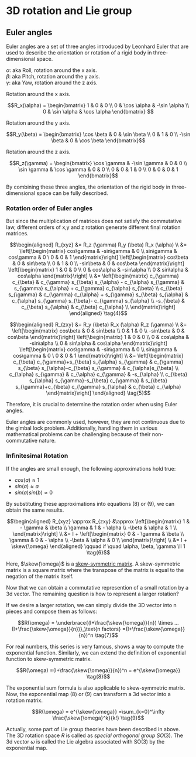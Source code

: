 # 3D rotation and Lie group

## Euler angles

Euler angles are a set of three angles introduced by Leonhard Euler that are used to describe the orientation or rotation of a rigid body in three-dimensional space.

$\alpha$: aka Roll, rotation around the x axis.  
$\beta$: aka Pitch, rotation around the y axis.  
$\gamma$: aka Yaw, rotation around the z axis.  

Rotation around the x axis.  
```math
R_x(\alpha) =  
\begin{bmatrix}  
1 & 0 & 0 \\  
0 & \cos \alpha & -\sin \alpha \\  
0 & \sin \alpha & \cos \alpha  
\end{bmatrix}  
```

Rotation around the y axis.
```math
R_y(\beta) =
\begin{bmatrix}
\cos \beta & 0 & \sin \beta \\
0 & 1 & 0 \\
-\sin \beta & 0 & \cos \beta
\end{bmatrix}
```

Rotation around the z axis.
```math
R_z(\gamma) = 
\begin{bmatrix}
\cos \gamma & -\sin \gamma & 0 & 0 \\
\sin \gamma & \cos \gamma & 0 & 0 \\
0 & 0 & 1 & 0 \\
0 & 0 & 0 & 1
\end{bmatrix}
```

By combining these three angles, the orientation of the rigid body in three-dimensional space can be fully described.

### Rotation order of Euler angles

But since the multiplication of matrices does not satisfy the commutative law, different orders of x,y and z rotation generate different final rotation matrices.

```math
\begin{aligned} R_{xyz}
&=
R_z (\gamma) R_y (\beta) R_x (\alpha) \\
&=
\left[\begin{matrix} cos\gamma & -sin\gamma & 0 \\
sin\gamma & cos\gamma & 0 \ 0 & 0 & 1
\end{matrix}\right]
\left[\begin{matrix} cos\beta & 0 & sin\beta \\
0 & 1 & 0 \\
-sin\beta & 0 & cos\beta
\end{matrix}\right]
\left[\begin{matrix} 1 & 0 & 0 \\
0 & cos\alpha & -sin\alpha \\
0 & sin\alpha & cos\alpha
\end{matrix}\right] \\
&=
\left[\begin{matrix} c_{\gamma} c_{\beta} & c_{\gamma} s_{\beta} s_{\alpha} - c_{\alpha} s_{\gamma} & s_{\gamma} s_{\alpha} + c_{\gamma} c_{\alpha} s_{\beta} \\
c_{\beta} s_{\gamma} & c_{\gamma} c_{\alpha} + s_{\gamma} s_{\beta} s_{\alpha} & c_{\alpha} s_{\gamma} s_{\beta}- c_{\gamma} s_{\alpha} \\
-s_{\beta} & c_{\beta} s_{\alpha} & c_{\beta} c_{\alpha} \\
\end{matrix}\right]
\end{aligned} \tag{4}
```

```math
\begin{aligned} R_{zxy}
&=
R_y (\beta) R_x (\alpha) R_z (\gamma) \\
&=
\left[\begin{matrix} cos\beta & 0 & sin\beta \\
0 & 1 & 0 \\
-sin\beta & 0 & cos\beta
\end{matrix}\right]
\left[\begin{matrix} 1 & 0 & 0 \\
0 & cos\alpha & -sin\alpha \\
0 & sin\alpha & cos\alpha
\end{matrix}\right]
\left[\begin{matrix} cos\gamma & -sin\gamma & 0 \\
sin\gamma & cos\gamma & 0 \ 0 & 0 & 1
\end{matrix}\right] \\
&=
\left[\begin{matrix} c_{\beta} c_{\gamma}+s_{\beta} s_{\alpha} s_{\gamma} & c_{\gamma} s_{\beta} s_{\alpha}-c_{\beta} s_{\gamma} & c_{\alpha}s_{\beta} \\
c_{\alpha} s_{\gamma} & c_{\alpha} c_{\gamma} & -s_{\alpha} \\
c_{\beta} s_{\alpha} s_{\gamma}-s_{\beta} c_{\gamma} & s_{\beta} s_{\gamma}+c_{\beta} c_{\gamma} s_{\alpha} & c_{\beta} c_{\alpha}
\end{matrix}\right]
\end{aligned}
\tag{5}
```

Therefore, it is crucial to determine the rotation order when using Euler angles.

Euler angles are commonly used, however, they are not continuous due to the gimbal lock problem. Additionally, handling them in various mathematical problems can be challenging because of their non-commutative nature.

### Infinitesimal Rotation

If the angles are small enough, the following approximations hold true:

* $cos(a) \approx 1$
* $sin(a)\approx a$
* $sin(a)sin(b) \approx 0$

By substituting these approximations into equations (8) or (9), we can obtain the same results.
```math
\begin{aligned}
R_{xyz} \approx R_{zxy} &\approx
\left[\begin{matrix} 1 &  -  \gamma & \beta \\
\gamma & 1 & - \alpha \\
-\beta & \alpha & 1 \\
\end{matrix}\right] \\
&= I +
\left[\begin{matrix} 0 &  -  \gamma & \beta \\
\gamma & 0 & - \alpha \\
-\beta & \alpha & 0 \\
\end{matrix}\right] \\
&= I + \skew{\omega}
\end{aligned}
\qquad if \quad \alpha, \beta, \gamma \ll 1
\tag{6}
```

Here, $\skew{\omega}$ is a [skew-symmetric matrix](https://en.wikipedia.org/wiki/Skew-symmetric_matrix). A skew-symmetric matrix is a square matrix where the transpose of the matrix is equal to the negation of the matrix itself.

Now that we can obtain a commutative represention of a small rotation by a 3d vector. The remaining question is how to represent a larger rotation?

If we desire a larger rotation, we can simply divide the 3D vector 
 into n pieces and compose them as follows:

 ```math
 R(\omega) =
\underbrace{(I+\frac{\skew{\omega}}{n}) \times ...  (I+\frac{\skew{\omega}}{n})}_\text{n factors}
=(I+\frac{\skew{\omega}}{n})^n
\tag{7}
```

For real numbers, this series is very famous, shows a way to compute the exponential function. Similarly, we can extend the definition of exponential function to skew-symmetric matrix.

```math
R(\omega)
=(I+\frac{\skew{\omega}}{n})^n = e^{\skew{\omega}}
\tag{8}
```

The exponential sum formula is also applicable to skew-symmetric matrix. Now, the exponential map (8) or (9) can transform a 3d vector into a rotation matrix.

```math
R(\omega)
= e^{\skew{\omega}}
=\sum_{k=0}^\infty \frac{\skew{\omega}^k}{k!}
\tag{9}
```

Actually, some part of Lie group theories have been described in above. The 3D rotation space $R$ is called as _special orthogonal group_ $SO(3)$. The 3d vector $\omega$ is called the Lie algebra associated with SO(3) by the exponential map.